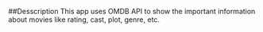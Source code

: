 ##Desscription
This app uses OMDB API to show the important information about movies like rating, cast, plot, genre, etc.

